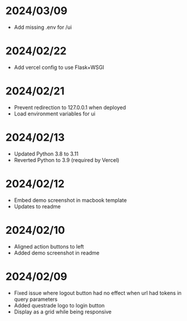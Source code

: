 # 2024/03/09

- Add missing .env for /ui

# 2024/02/22

- Add vercel config to use Flask+WSGI

# 2024/02/21

- Prevent redirection to 127.0.0.1 when deployed
- Load environment variables for ui

# 2024/02/13

- Updated Python 3.8 to 3.11
- Reverted Python to 3.9 (required by Vercel)

# 2024/02/12

- Embed demo screenshot in macbook template
- Updates to readme

# 2024/02/10

- Aligned action buttons to left
- Added demo screenshot in readme

# 2024/02/09

- Fixed issue where logout button had no effect when url had tokens in query parameters
- Added questrade logo to login button
- Display as a grid while being responsive

